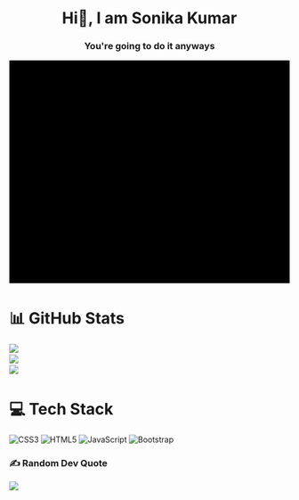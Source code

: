 <h1 align="center">Hi👋, I am  Sonika Kumar</h1>
<h3 align="center">You're going to do it anyways</h3>
 
 <img src="Black and White Animated Personal Name Initials Logo.gif" style="width: 700px; height: 400px; align-items: center;">
 
# 📊 GitHub Stats
![](https://github-readme-stats.vercel.app/api?username=sonikak004&theme=default&hide_border=false&include_all_commits=false&count_private=false)<br/>
![](https://github-readme-streak-stats.herokuapp.com/?user=sonikak004&theme=default&hide_border=false)<br/>
![](https://github-readme-stats.vercel.app/api/top-langs/?username=sonikak004&theme=default&hide_border=false&include_all_commits=false&count_private=false&layout=compact)


# 💻 Tech Stack
![CSS3](https://img.shields.io/badge/css3-%231572B6.svg?style=for-the-badge&logo=css3&logoColor=white) ![HTML5](https://img.shields.io/badge/html5-%23E34F26.svg?style=for-the-badge&logo=html5&logoColor=white) ![JavaScript](https://img.shields.io/badge/javascript-%23323330.svg?style=for-the-badge&logo=javascript&logoColor=%23F7DF1E) ![Bootstrap](https://img.shields.io/badge/bootstrap-%23563D7C.svg?style=for-the-badge&logo=bootstrap&logoColor=white)

### ✍️ Random Dev Quote
![](https://quotes-github-readme.vercel.app/api?type=horizontal&theme=light)

